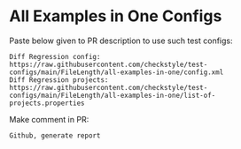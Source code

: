 # All Examples in One Configs
Paste below given to PR description to use such test configs:
```
Diff Regression config: https://raw.githubusercontent.com/checkstyle/test-configs/main/FileLength/all-examples-in-one/config.xml
Diff Regression projects: https://raw.githubusercontent.com/checkstyle/test-configs/main/FileLength/all-examples-in-one/list-of-projects.properties
```
Make comment in PR:
```
Github, generate report
```
